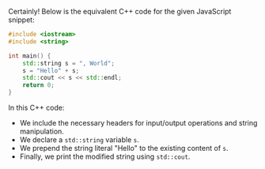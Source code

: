  Certainly! Below is the equivalent C++ code for the given JavaScript snippet:

```cpp
#include <iostream>
#include <string>

int main() {
    std::string s = ", World";
    s = "Hello" + s;
    std::cout << s << std::endl;
    return 0;
}
```

In this C++ code:
- We include the necessary headers for input/output operations and string manipulation.
- We declare a `std::string` variable `s`.
- We prepend the string literal "Hello" to the existing content of `s`.
- Finally, we print the modified string using `std::cout`.
